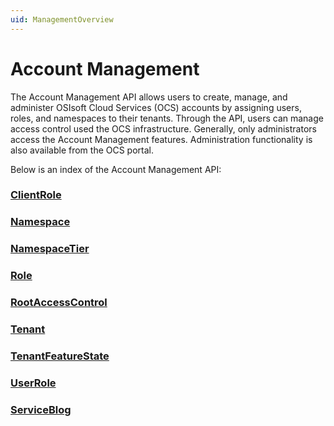 ```yaml
---
uid: ManagementOverview
---
```


# Account Management

The Account Management API allows users to create, manage, and administer OSIsoft Cloud Services (OCS) accounts by assigning users, roles, and namespaces to their tenants. Through the API, users can manage access control used the OCS infrastructure. Generally, only administrators access the Account Management features. Administration functionality is also available from the OCS portal.

Below is an index of the Account Management API:

### [ClientRole](xref:AccountClientRole)

### [Namespace](xref:AccountNamespace)

### [NamespaceTier](xref:AccountNamespaceTier)

### [Role](xref:AccountRole)

### [RootAccessControl](xref:AccountRootAccessControl)

### [Tenant](xref:AccountTenant)

### [TenantFeatureState](xref:AccountTenantFeatureState)

### [UserRole](xref:AccountUserRole)

### [ServiceBlog](xref:AccountServiceBlog)

